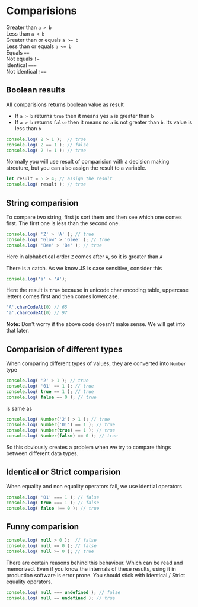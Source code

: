 # Comparisions
Greater than `a > b`   
Less than `a < b`   
Greater than or equals `a >= b`  
Less than or equals `a <= b`  
Equals `==`   
Not equals `!=`  
Identical `===`  
Not identical `!==`  

## Boolean results
All comparisions returns boolean value as result
* If `a > b` returns `true` then it means yes `a` is greater than `b`
* If `a > b` returns `false` then it means no `a` is not greater than `b`. Its value is less than `b`

```js
console.log( 2 > 1 );  // true 
console.log( 2 == 1 ); // false
console.log( 2 != 1 ); // true
```
Normally you will use result of comparision with a decision making strcuture, but you can also assign the result to a variable.
```js
let result = 5 > 4; // assign the result
console.log( result ); // true
```

## String comparision
To compare two string, first js sort them and then see which one comes first. The first one is less than the second one.
```js
console.log( 'Z' > 'A' ); // true
console.log( 'Glow' > 'Glee' ); // true
console.log( 'Bee' > 'Be' ); // true
```
Here in alphabetical order `Z` comes after `A`, so it is greater than `A`

There is a catch. As we know JS is case sensitive, consider this
```js
console.log('a' > 'A');
```
Here the result is `true` because in unicode char encoding table, uppercase letters comes first and then comes lowercase.
```js
'A'.charCodeAt(0) // 65
'a'.charCodeAt(0) // 97
```
**Note:** Don't worry if the above code doesn't make sense. We will get into that later.

## Comparision of different types
When comparing different types of values, they are converted into `Number` type
```js
console.log( '2' > 1 ); // true
console.log( '01' == 1 ); // true
console.log( true == 1 ); // true
console.log( false == 0 ); // true
```
is same as 
```js
console.log( Number('2') > 1 ); // true
console.log( Number('01') == 1 ); // true
console.log( Number(true) == 1 ); // true
console.log( Number(false) == 0 ); // true
```
So this obviously creates a problem when we try to compare things between different data types.

## Identical or Strict comparision
When equality and non equality operators fail, we use idential operators
```js
console.log( '01' === 1 ); // false
console.log( true === 1 ); // false
console.log( false !== 0 ); // true
```

## Funny comparision
```js
console.log( null > 0 );  // false
console.log( null == 0 ); // false
console.log( null >= 0 ); // true
```

There are certain reasons behind this behaviour. Which can be read and memorized. Even if you know the internals of these results, using it in production software is error prone. You should stick with Identical / Strict equality operators.

```js
console.log( null === undefined ); // false
console.log( null == undefined ); // true
```